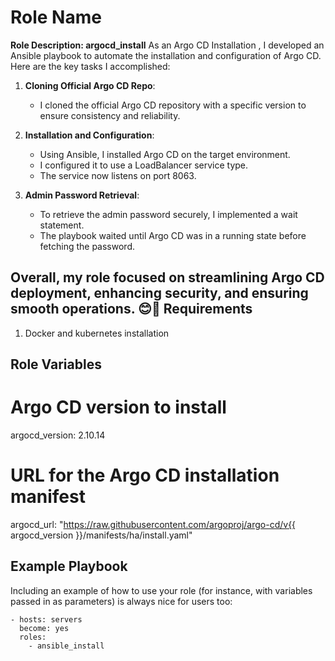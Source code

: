 Role Name
=========

**Role Description: argocd_install**
As an Argo CD Installation , I developed an Ansible playbook to automate the installation and configuration of Argo CD. Here are the key tasks I accomplished:

1. **Cloning Official Argo CD Repo**:
   - I cloned the official Argo CD repository with a specific version to ensure consistency and reliability.

2. **Installation and Configuration**:
   - Using Ansible, I installed Argo CD on the target environment.
   - I configured it to use a LoadBalancer service type.
   - The service now listens on port 8063.

3. **Admin Password Retrieval**:
   - To retrieve the admin password securely, I implemented a wait statement.
   - The playbook waited until Argo CD was in a running state before fetching the password.

Overall, my role focused on streamlining Argo CD deployment, enhancing security, and ensuring smooth operations. 😊🚀
Requirements
------------

1. Docker and  kubernetes installation 

Role Variables
--------------
# Argo CD version to install
argocd_version: 2.10.14

# URL for the Argo CD installation manifest
argocd_url: "https://raw.githubusercontent.com/argoproj/argo-cd/v{{ argocd_version }}/manifests/ha/install.yaml"

Example Playbook
----------------

Including an example of how to use your role (for instance, with variables passed in as parameters) is always nice for users too:

    - hosts: servers
      become: yes
      roles:
        - ansible_install


